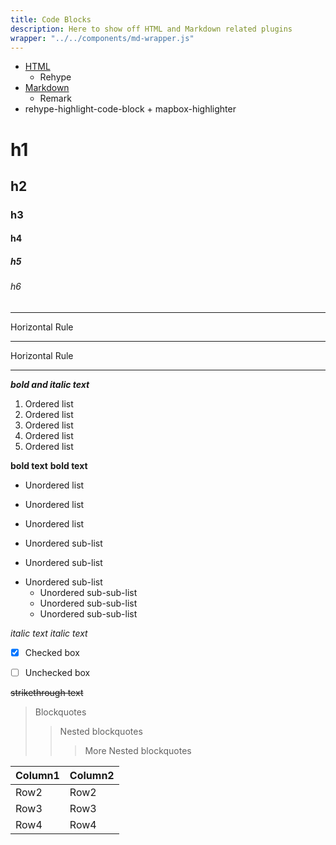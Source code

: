 ```yaml
---
title: Code Blocks
description: Here to show off HTML and Markdown related plugins
wrapper: "../../components/md-wrapper.js"
---
```


- [HTML](/code-blocks/html)
  - Rehype
- [Markdown](/code-blocks/markdown)
  - Remark
- rehype-highlight-code-block + mapbox-highlighter

# h1
## h2
### h3
#### h4
##### h5
###### h6


___

Horizontal Rule

---

Horizontal Rule

***

***bold and italic text***
1. Ordered list
2. Ordered list
3. Ordered list
4. Ordered list
5. Ordered list


**bold text**
__bold text__
* Unordered list
+ Unordered list
- Unordered list
 * Unordered sub-list
 + Unordered sub-list
 - Unordered sub-list
   * Unordered sub-sub-list
   + Unordered sub-sub-list
   - Unordered sub-sub-list


*italic text*
_italic text_
- [x] Checked box
- [ ] Unchecked box


~~strikethrough text~~


> Blockquotes
>> Nested blockquotes
>>> More Nested blockquotes


| Column1 | Column2 |
| ---- | ---- |
| Row2 | Row2 |
| Row3 | Row3 |
| Row4 | Row4 |
